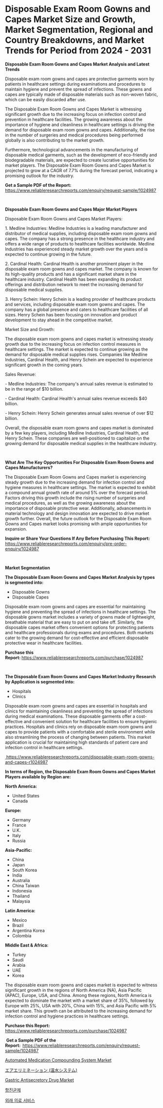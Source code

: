<p><h1>Disposable Exam Room Gowns and Capes Market Size and Growth, Market Segmentation, Regional and Country Breakdowns, and Market Trends for Period from 2024 -  2031</h1></p><p><strong>Disposable Exam Room Gowns and Capes Market Analysis and Latest Trends</strong></p>
<p><p>Disposable exam room gowns and capes are protective garments worn by patients in healthcare settings during examinations and procedures to maintain hygiene and prevent the spread of infections. These gowns and capes are typically made of disposable materials such as non-woven fabric, which can be easily discarded after use.</p><p>The Disposable Exam Room Gowns and Capes Market is witnessing significant growth due to the increasing focus on infection control and prevention in healthcare facilities. The growing awareness about the importance of hygiene and cleanliness in healthcare settings is driving the demand for disposable exam room gowns and capes. Additionally, the rise in the number of surgeries and medical procedures being performed globally is also contributing to the market growth.</p><p>Furthermore, technological advancements in the manufacturing of disposable medical garments, such as the development of eco-friendly and biodegradable materials, are expected to create lucrative opportunities for market players. The Disposable Exam Room Gowns and Capes Market is projected to grow at a CAGR of 7.7% during the forecast period, indicating a promising outlook for the industry.</p></p>
<p><strong>Get a Sample PDF of the Report:&nbsp;</strong> <a href="https://www.reliableresearchreports.com/enquiry/request-sample/1024987">https://www.reliableresearchreports.com/enquiry/request-sample/1024987</a></p>
<p>&nbsp;</p>
<p><strong>Disposable Exam Room Gowns and Capes Major Market Players</strong></p>
<p><p>Disposable Exam Room Gowns and Capes Market Players:</p><p>1. Medline Industries: Medline Industries is a leading manufacturer and distributor of medical supplies, including disposable exam room gowns and capes. The company has a strong presence in the healthcare industry and offers a wide range of products to healthcare facilities worldwide. Medline Industries has experienced steady market growth over the years and is expected to continue growing in the future.</p><p>2. Cardinal Health: Cardinal Health is another prominent player in the disposable exam room gowns and capes market. The company is known for its high-quality products and has a significant market share in the healthcare industry. Cardinal Health has been expanding its product offerings and distribution network to meet the increasing demand for disposable medical supplies.</p><p>3. Henry Schein: Henry Schein is a leading provider of healthcare products and services, including disposable exam room gowns and capes. The company has a global presence and caters to healthcare facilities of all sizes. Henry Schein has been focusing on innovation and product development to stay ahead in the competitive market.</p><p>Market Size and Growth:</p><p>The disposable exam room gowns and capes market is witnessing steady growth due to the increasing focus on infection control measures in healthcare settings. The market is expected to continue growing as the demand for disposable medical supplies rises. Companies like Medline Industries, Cardinal Health, and Henry Schein are expected to experience significant growth in the coming years.</p><p>Sales Revenue:</p><p>- Medline Industries: The company's annual sales revenue is estimated to be in the range of $10 billion.</p><p>- Cardinal Health: Cardinal Health's annual sales revenue exceeds $40 billion.</p><p>- Henry Schein: Henry Schein generates annual sales revenue of over $12 billion.</p><p>Overall, the disposable exam room gowns and capes market is dominated by a few key players, including Medline Industries, Cardinal Health, and Henry Schein. These companies are well-positioned to capitalize on the growing demand for disposable medical supplies in the healthcare industry.</p></p>
<p>&nbsp;</p>
<p><strong>What Are The Key Opportunities For Disposable Exam Room Gowns and Capes Manufacturers?</strong></p>
<p><p>The Disposable Exam Room Gowns and Capes market is experiencing steady growth due to the increasing demand for infection control and hygiene measures in healthcare settings. The market is expected to exhibit a compound annual growth rate of around 5% over the forecast period. Factors driving this growth include the rising number of surgeries and medical procedures, as well as the growing awareness about the importance of disposable protective wear. Additionally, advancements in material technology and design innovation are expected to drive market growth further. Overall, the future outlook for the Disposable Exam Room Gowns and Capes market looks promising with ample opportunities for expansion.</p></p>
<p><strong>Inquire or Share Your Questions If Any Before Purchasing This Report:</strong> <a href="https://www.reliableresearchreports.com/enquiry/pre-order-enquiry/1024987">https://www.reliableresearchreports.com/enquiry/pre-order-enquiry/1024987</a></p>
<p>&nbsp;</p>
<p><strong>Market Segmentation</strong></p>
<p><strong>The Disposable Exam Room Gowns and Capes Market Analysis by types is segmented into:</strong></p>
<p><ul><li>Disposable Gowns</li><li>Disposable Capes</li></ul></p>
<p><p>Disposable exam room gowns and capes are essential for maintaining hygiene and preventing the spread of infections in healthcare settings. The disposable gowns market includes a variety of gowns made of lightweight, breathable material that are easy to put on and take off. Similarly, the disposable capes market offers convenient options for protecting patients and healthcare professionals during exams and procedures. Both markets cater to the growing demand for cost-effective and efficient disposable protective wear in healthcare facilities.</p></p>
<p><strong>Purchase this Report:&nbsp;</strong><a href="https://www.reliableresearchreports.com/purchase/1024987">https://www.reliableresearchreports.com/purchase/1024987</a></p>
<p>&nbsp;</p>
<p><strong>The Disposable Exam Room Gowns and Capes Market Industry Research by Application is segmented into:</strong></p>
<p><ul><li>Hospitals</li><li>Clinics</li></ul></p>
<p><p>Disposable exam room gowns and capes are essential in hospitals and clinics for maintaining cleanliness and preventing the spread of infections during medical examinations. These disposable garments offer a cost-effective and convenient solution for healthcare facilities to ensure hygienic practices. Hospitals and clinics rely on disposable exam room gowns and capes to provide patients with a comfortable and sterile environment while also streamlining the process of changing between patients. This market application is crucial for maintaining high standards of patient care and infection control in healthcare settings.</p></p>
<p><a href="https://www.reliableresearchreports.com/disposable-exam-room-gowns-and-capes-r1024987">&nbsp;https://www.reliableresearchreports.com/disposable-exam-room-gowns-and-capes-r1024987</a></p>
<p><strong>In terms of Region, the Disposable Exam Room Gowns and Capes Market Players available by Region are:</strong></p>
<p>
    <p> <strong> North America: </strong>
        <ul>
            <li>United States</li>
            <li>Canada</li>
        </ul>
        </p> 
    <p> <strong> Europe: </strong>
        <ul>
            <li>Germany</li>
            <li>France</li>
            <li>U.K.</li>
            <li>Italy</li>
            <li>Russia</li>
        </ul>
        </p> 
    <p> <strong> Asia-Pacific: </strong>
        <ul>
            <li>China</li>
            <li>Japan</li>
            <li>South Korea</li>
            <li>India</li>
            <li>Australia</li>
            <li>China Taiwan</li>
            <li>Indonesia</li>
            <li>Thailand</li>
            <li>Malaysia</li>
        </ul>
        </p> 
    <p> <strong> Latin America: </strong>
        <ul>
            <li>Mexico</li>
            <li>Brazil</li>
            <li>Argentina Korea</li>
            <li>Colombia</li>
        </ul>
        </p> 
    <p> <strong> Middle East & Africa: </strong>
        <ul>
            <li>Turkey</li>
            <li>Saudi</li>
            <li>Arabia</li>
            <li>UAE</li>
            <li>Korea</li>
        </ul>
    </p>
    </p>
<p><p>The disposable exam room gowns and capes market is expected to witness significant growth in the regions of North America (NA), Asia Pacific (APAC), Europe, USA, and China. Among these regions, North America is expected to dominate the market with a market share of 35%, followed by Europe with 25%, USA with 20%, China with 15%, and Asia Pacific with 5% market share. This growth can be attributed to the increasing demand for infection control and hygiene practices in healthcare settings.</p></p>
<p><strong>Purchase this Report: </strong><a href="https://www.reliableresearchreports.com/purchase/1024987">https://www.reliableresearchreports.com/purchase/1024987</a></p>
<p>&nbsp;<strong>Get a Sample PDF of the Report:&nbsp;&nbsp;</strong><a href="https://www.reliableresearchreports.com/enquiry/request-sample/1024987">https://www.reliableresearchreports.com/enquiry/request-sample/1024987</a></p>
<p><strong></strong></p>
<p><p><a href="https://github.com/RyleeBauch2023/Market-Research-Report-List-1/blob/main/automated-medication-compounding-system-market.md">Automated Medication Compounding System Market</a></p><p><a href="https://github.com/oafhukehf4709715/Market-Research-Report-List-2/blob/main/834278389576.md">エアエリミネーション (温水システム)</a></p><p><a href="https://github.com/AndreanneHane2023/Market-Research-Report-List-1/blob/main/gastric-antisecretory-drug-market.md">Gastric Antisecretory Drug Market</a></p><p><a href="https://github.com/Wesleyeilly8796202/Market-Research-Report-List-1/blob/main/116065682197.md">항진균제</a></p><p><a href="https://github.com/fatmarawatan39/Market-Research-Report-List-1/blob/main/429988582196.md">외래 의료 서비스</a></p></p>
